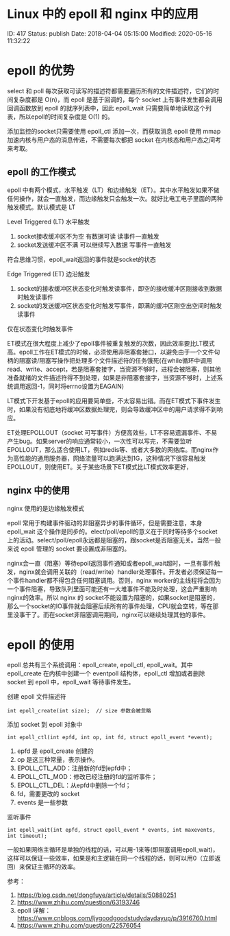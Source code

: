 # Linux 中的 epoll 和 nginx 中的应用


ID: 417
Status: publish
Date: 2018-04-04 05:15:00
Modified: 2020-05-16 11:32:22


# epoll 的优势

select 和 poll 每次获取可读写的描述符都需要遍历所有的文件描述符，它们的时间复杂度都是 O(n)，而 epoll 是基于回调的，每个 socket 上有事件发生都会调用回调函数放到 epoll 的就序列表中，因此 epoll_wait 只需要简单地读取这个列表，所以epoll的时间复杂度是 O(1) 的。

添加监控的socket只需要使用 epoll_ctl 添加一次，而获取消息 epoll 使用 mmap 加速内核与用户态的消息传递，不需要每次都把 socket 在内核态和用户态之间考来考取。

## epoll 的工作模式

epoll 中有两个模式，水平触发（LT）和边缘触发（ET）。其中水平触发如果不做任何操作，就会一直触发，而边缘触发只会触发一次。就好比电工电子里面的两种触发模式。默认模式是 LT

Level Triggered (LT) 水平触发

1. socket接收缓冲区不为空 有数据可读 读事件一直触发
2. socket发送缓冲区不满 可以继续写入数据 写事件一直触发

符合思维习惯，epoll_wait返回的事件就是socket的状态

Edge Triggered (ET) 边沿触发

1. socket的接收缓冲区状态变化时触发读事件，即空的接收缓冲区刚接收到数据时触发读事件
2. socket的发送缓冲区状态变化时触发写事件，即满的缓冲区刚空出空间时触发读事件

仅在状态变化时触发事件

ET模式在很大程度上减少了epoll事件被重复触发的次数，因此效率要比LT模式高。epoll工作在ET模式的时候，必须使用非阻塞套接口，以避免由于一个文件句柄的阻塞读/阻塞写操作把处理多个文件描述符的任务饿死(在while循环中调用read、write、accept，若是阻塞套接字，当资源不够时，进程会被阻塞，则其他准备就绪的文件描述符得不到处理，如果是非阻塞套接字，当资源不够时，上述系统调用返回-1，同时将errno设置为EAGAIN)

LT模式下开发基于epoll的应用要简单些，不太容易出错。而在ET模式下事件发生时，如果没有彻底地将缓冲区数据处理完，则会导致缓冲区中的用户请求得不到响应。

ET处理EPOLLOUT（socket 可写事件）方便高效些，LT不容易遗漏事件、不易产生bug。如果server的响应通常较小，一次性可以写完，不需要监听EPOLLOUT，那么适合使用LT，例如redis等、或者大多数的网络库。而nginx作为高性能的通用服务器，网络流量可以跑满达到1G，这种情况下很容易触发EPOLLOUT，则使用ET。关于某些场景下ET模式比LT模式效率更好，

## nginx 中的使用

nginx 使用的是边缘触发模式

epoll 常用于构建事件驱动的非阻塞异步的事件循环，但是需要注意，本身 epoll_wait 这个操作是同步的。elect/poll/epoll的意义在于同时等待多个socket上的活动。select/poll/epoll永远都是阻塞的，跟socket是否阻塞无关。当然一般来说 epoll 管理的 socket 要设置成非阻塞的。

nginx会一直（阻塞）等待epoll返回事件通知或者epoll_wait超时，一旦有事件触发，nginx就会调用关联的（read/write）handler处理事件。开发者必须保证每一个事件handler都不得包含任何阻塞调用。否则，nginx worker的主线程将会因为一个事件阻塞，导致队列里面可能还有一大堆事件不能及时处理，这会严重影响nginx的效率。所以 nginx 的 socket不能设置为阻塞的，如果socket是阻塞的，那么一个socket的IO事件就会阻塞后续所有的事件处理，CPU就会空转，等在那里没事干了。而在socket非阻塞调用期间，nginx可以继续处理其他的事件。


# epoll 的使用

epoll 总共有三个系统调用：epoll_create, epoll_ctl, epoll_wait。其中 epoll_create 在内核中创建一个 eventpoll 结构体，epoll_ctl 增加或者删除 socket 到 epoll 中，epoll_wait 等待事件发生。


创建 epoll 文件描述符
```
int epoll_create(int size);  // size 参数会被忽略
```

添加 socket 到 epoll 对象中

```
int epoll_ctl(int epfd, int op, int fd, struct epoll_event *event);
```

1. epfd 是 epoll_create 创建的
2. op 是这三种常量，表示操作。
  1. EPOLL_CTL_ADD：注册新的fd到epfd中；
  2. EPOLL_CTL_MOD：修改已经注册的fd的监听事件；
  3. EPOLL_CTL_DEL：从epfd中删除一个fd；
3. fd，需要更改的 socket
4. events 是一些参数

监听事件

```
int epoll_wait(int epfd, struct epoll_event * events, int maxevents, int timeout);
```
一般如果网络主循环是单独的线程的话，可以用-1来等(即阻塞调用epoll_wait)，这样可以保证一些效率，如果是和主逻辑在同一个线程的话，则可以用0（立即返回）来保证主循环的效率。

参考：

1. https://blog.csdn.net/dongfuye/article/details/50880251
2. https://www.zhihu.com/question/63193746
3. epoll 详解：https://www.cnblogs.com/ljygoodgoodstudydaydayup/p/3916760.html
4. https://www.zhihu.com/question/22576054
